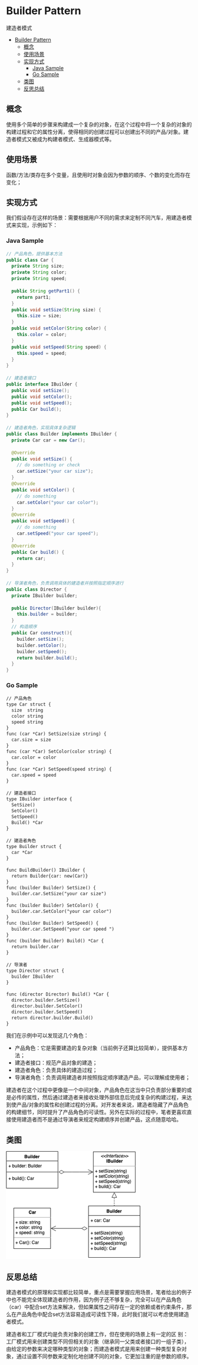 # Builder Pattern
建造者模式

- [Builder Pattern](#builder-pattern)
  - [概念](#概念)
  - [使用场景](#使用场景)
  - [实现方式](#实现方式)
    - [Java Sample](#java-sample)
    - [Go Sample](#go-sample)
  - [类图](#类图)
  - [反思总结](#反思总结)

## 概念
使用多个简单的步骤来构建成一个复杂的对象，在这个过程中将一个复杂的对象的构建过程和它的属性分离，使得相同的创建过程可以创建出不同的产品/对象。建造者模式又被成为构建者模式、生成器模式等。

## 使用场景
函数/方法/类存在多个变量，且使用时对象会因为参数的顺序、个数的变化而存在变化；

## 实现方式

我们假设存在这样的场景：需要根据用户不同的需求来定制不同汽车，用建造者模式来实现，示例如下：

### Java Sample

```java
// 产品角色，提供基本方法
public class Car {
  private String size;
  private String color;
  private String speed;

  public String getPart1() {
    return part1;
  }
  public void setSize(String size) {
    this.size = size;
  }
  public void setColor(String color) {
    this.color = color;
  }
  public void setSpeed(String speed) {
    this.speed = speed;
  }
}

// 建造者接口
public interface IBuilder {
  public void setSize();
  public void setColor();
  public void setSpeed();
  public Car build();
}

// 建造者角色，实现具体复杂逻辑
public class Builder implements IBuilder {
  private Car car = new Car();

  @Override
  public void setSize() {
    // do something or check
    car.setSize("your car size");
  }
  @Override
  public void setColor() {
    // do something
    car.setColor("your car color");
  }
  @Override
  public void setSpeed() {
    // do something
    car.setSpeed("your car speed");
  }
  @Override
  public Car build() {
    return car;
  }
}

// 导演者角色，负责调用具体的建造者并按照指定顺序进行
public class Director {
  private IBuilder builder;

  public Director(IBuilder builder){
    this.builder = builder;
  }
  // 构造顺序
  public Car construct(){
    builder.setSize();
    builder.setColor();
    builder.setSpeed();
    return builder.build();
  }
}
```

### Go Sample

```golang
// 产品角色
type Car struct {
  size  string
  color string
  speed string
}
func (car *Car) SetSize(size string) {
  car.size = size
}
func (car *Car) SetColor(color string) {
  car.color = color
}
func (car *Car) SetSpeed(speed string) {
  car.speed = speed
}

// 建造者接口
type IBuilder interface {
  SetSize()
  SetColor()
  SetSpeed()
  Build() *Car
}

// 建造者角色
type Builder struct {
  car *Car
}

func BuildBuilder() IBuilder {
  return Builder{car: new(Car)}
}
func (builder Builder) SetSize() {
  builder.car.SetSize("your car size")
}
func (builder Builder) SetColor() {
  builder.car.SetColor("your car color")
}
func (builder Builder) SetSpeed() {
  builder.car.SetSpeed("your car speed ")
}
func (builder Builder) Build() *Car {
  return builder.car
}

// 导演者
type Director struct {
  builder IBuilder
}

func (director Director) Build() *Car {
  director.builder.SetSize()
  director.builder.SetColor()
  director.builder.SetSpeed()
  return director.builder.Build()
}
```

我们在示例中可以发现这几个角色：
+ 产品角色：它是需要建造的复杂对象（当前例子还算比较简单），提供基本方法；
+ 建造者接口：规范产品对象的建造；
+ 建造者角色：负责具体的建造过程；
+ 导演者角色：负责调用建造者并按照指定顺序建造产品，可以理解成使用者；

建造者在这个过程中更像是一个中间对象，产品角色在这当中只负责部分重要的或是必传的属性，然后通过建造者来接收处理外部信息后完成复杂的构建过程，来达到使产品/对象的属性和创建过程的分离。对开发者来说，建造者隐藏了产品角色的构建细节，同时提升了产品角色的可读性。另外在实际的过程中，笔者更喜欢直接使用建造者而不是通过导演者来规定构建顺序并创建产品，这点随意哈哈。

## 类图
![](builder.png)

## 反思总结
建造者模式的原理和实现都比较简单，重点是需要掌握应用场景，笔者给出的例子中也不能完全体现建造者的作用，因为例子还不够复杂，完全可以在产品角色（car）中配合set方法来解决，但如果属性之间存在一定的依赖或者约束条件，那么在产品角色中配合set方法容易造成可读性下降，此时我们就可以考虑使用建造者模式。

建造者和工厂模式均是负责对象的创建工作，但在使用的场景上有一定的区 别：工厂模式用来创建类型不同但相关的对象（继承同一父类或者接口的一组子类），由给定的参数来决定哪种类型的对象；而建造者模式是用来创建一种类型复杂对象，通过设置不同参数来定制化地创建不同的对象，它更加注重的是参数的顺序。

